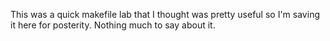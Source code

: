 This was a quick makefile lab that I thought was pretty useful so I'm saving it here for posterity. Nothing much to say about it.
